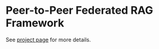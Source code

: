 # Peer-to-Peer Federated RAG Framework
See [project page](https://hackathon.cloudfest.com/project/peer-to-peer-federated-rag-framework/) for more details.
